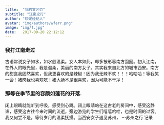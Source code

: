 ```yaml
---
title:  "我的文艺范"
subtitle: "江南之行"
author: "珍妮经纪人"
avatar: "img/authors/wferr.png"
image: "img/f.jpg"
date:   2017-09-20 22:12:12
---
```


### 我打江南走过
古语常说女子如水，如水般温柔。女人本如此，却多被形容南方囡囡。初入江南，在外人的眼光里，我是温柔，美丽的南方女子。其实我来自北方的城市西安。南方的甜食我固然喜欢，但我更喜欢的是辣椒！因为我无辣不欢！！！哈哈哈！等我笑一会！猪肉我也喜欢吃！猪大肠不是很喜欢，因为可能不干净！

### 那等在季节里的容颜如莲花的开落.
闭上眼睛就能听到呼吸，感受到心跳。闭上眼睛站在这古老的房间中，感受这静谧，感受这古往今来时间的流逝。旁边游览的学生们嘻嘻哈哈，也是时间的过客。我又何尝不是。等待岁月的温柔抚摸。当西安女子遇见苏州， ～苏州之行 记录